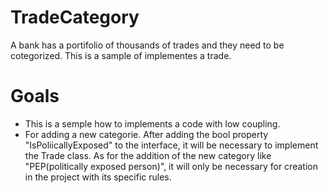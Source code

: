 # TradeCategory
A bank has a portifolio of thousands of trades and they need to be cotegorized. This is a sample of implementes a trade.

# Goals
 - This is a semple how to implements a code with low coupling.
 - For adding a new categorie. After adding the bool property "IsPoliicallyExposed" to the interface, it will be necessary to implement the Trade class. As for the addition of the new category like "PEP(politically exposed person)", it will only be necessary for creation in the project with its specific rules.
